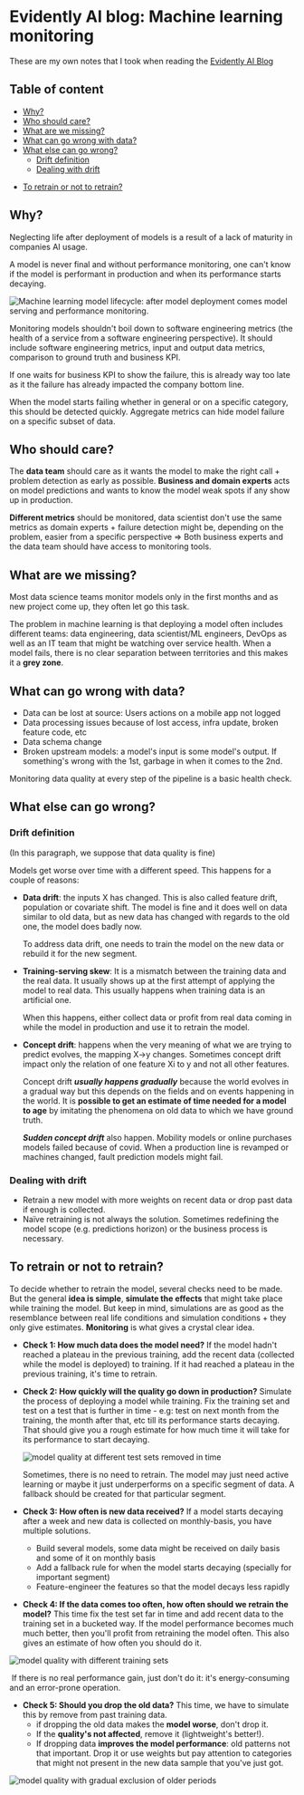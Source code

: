 # Evidently AI blog: Machine learning monitoring

These are my own notes that I took when reading the  [Evidently AI Blog](https://evidentlyai.com/blog)

## Table of content

* [Why?](#why)
* [Who should care?](#who-should-care)
* [What are we missing?](#what-are-we-missing)
* [What can go wrong with data?](#what-can-go-wrong-with-data)
* [What else can go wrong?](#what-else-can-go-wrong)
  + [Drift definition](#drift-definition)
  + [Dealing with drift](#dealing-with-drift)

- [To retrain or not to retrain?](#to-retrain-or-not-to-retrain)

  

## Why?

Neglecting life after deployment of models is a result of a lack of maturity in companies AI usage.

A model is never final and without performance monitoring, one can't know if the model is performant in production and when its performance starts decaying.

![Machine learning model lifecycle: after model deployment comes model serving and performance monitoring.](../../_assets/C1W1_references_summary/model_lifecycle_2-1625266385330.png)

Monitoring models shouldn't boil down to software engineering metrics (the health of a service from a software engineering perspective). It should include software engineering metrics, input and output data metrics, comparison to ground truth and business KPI.

If one waits for business KPI to show the failure, this is already way too late as it the failure has already impacted the company bottom line.

When the model starts failing whether in general or on a specific category, this should be detected quickly. Aggregate metrics can hide model failure on a specific subset of data.

## Who should care?

The **data team** should care as it wants the model to make the right call + problem detection as early as possible. **Business and domain experts** acts on model predictions and wants to know the model weak spots if any show up in production.

**Different metrics** should be monitored, data scientist don't use the same metrics as domain experts + failure detection might be, depending on the problem, easier from a specific perspective => Both business experts and the data team should have access to monitoring tools.

## What are we missing?

Most data science teams monitor models only in the first months and as new project come up, they often let go this task.

The problem in machine learning is that deploying a model often includes different teams: data engineering, data scientist/ML engineers, DevOps as well as an IT team that might be watching over service health. When a model fails, there is no clear separation between territories and this makes it a **grey zone**.

## What can go wrong with data?

- Data can be lost at source: Users actions on a mobile app not logged
- Data processing issues because of lost access, infra update, broken feature code, etc
- Data schema change
- Broken upstream models: a model's input is some model's output. If something's wrong with the 1st, garbage in when it comes to the 2nd.

Monitoring data quality at every step of the pipeline is a basic health check.

## What else can go wrong?

### Drift definition

(In this paragraph, we suppose that data quality is fine)

Models get worse over time with a different speed. This happens for a couple of reasons:

- **Data drift**: the inputs X has changed. This is also called feature drift, population or covariate shift. The model is fine and it does well on data similar to old data, but as new data has changed with regards to the old one, the model does badly now.

  To address data drift, one needs to train the model on the new data or rebuild it for the new segment.

- **Training-serving skew**: It is a mismatch between the training data and the real data. It usually shows up at the first attempt of applying the model to real data. This usually happens when training data is an artificial one.

  When this happens, either collect data or profit from real data coming in while the model in production and use it to retrain the model.

- **Concept drift**: happens when the very meaning of what we are trying to predict evolves, the mapping X->y changes. Sometimes concept drift impact only the relation of one feature Xi to y and not all other features.

  Concept drift ***usually happens gradually*** because the world evolves in a gradual way but this depends on the fields and on events happening in the world.  It is **possible to get an estimate of time needed for a model to age** by imitating the phenomena on old data to which we have ground truth.

  ***Sudden concept drift*** also happen. Mobility models or online purchases models failed because of covid. When a production line is revamped or machines changed, fault prediction models might fail.

### Dealing with drift

- Retrain a new model with more weights on recent data or drop past data if enough is collected.
- Naïve retraining is not always the solution. Sometimes redefining the model scope (e.g. predictions horizon) or the business process is necessary.

## To retrain or not to retrain?

To decide whether to retrain the model, several checks need to be made. But the general **idea is simple**, **simulate the effects** that might take place while training the model. But keep in mind, simulations are as good as the resemblance between real life conditions and simulation conditions + they only give estimates. **Monitoring** is what gives a crystal clear idea.

- **Check 1: How much data does the model need?** If the model hadn't reached a plateau in the previous training, add the recent data (collected while the model is deployed) to training. If it had reached a plateau in the previous training, it's time to retrain.

- **Check 2: How quickly will the quality go down in production?** Simulate the process of deploying a model while training. Fix the training set and test on a test that is further in time - e.g: test on next month from the training, the month after that, etc till its performance starts decaying. That should give you a rough estimate for how much time it will take for its performance to start decaying.

  ![model quality at different test sets removed in time](../../_assets/C1W1_references_summary/blog_retrain_or_not_1st.png)

  

  Sometimes, there is no need to retrain. The model may just need active learning or maybe it just underperforms on a specific segment of data. A fallback should be created for that particular segment.

- **Check 3: How often is new data received?** If a model starts decaying after a week and new data is collected on monthly-basis, you have multiple solutions.

  - Build several models, some data might be received on daily basis and some of it on monthly basis
  - Add a fallback rule for when the model starts decaying (specially for important segment)
  - Feature-engineer the features so that the model decays less rapidly

- **Check 4: If the data comes too often, how often should we retrain the model?** This time fix the test set far in time and add recent data to the training set in a bucketed way. If the model performance becomes much much better, then you'll profit from retraining the model often. This also gives an estimate of how often you should do it.

![model quality with different training sets](../../_assets/C1W1_references_summary/blog_retrain_or_not_2nd.png)

​	If there is no real performance gain, just don't do it: it's energy-consuming and an error-prone operation.

- **Check 5: Should you drop the old data?** This time, we have to simulate this by remove from past training data. 
  - if dropping the old data makes the **model worse**, don't drop it. 
  - If the **quality's not affected**, remove it (lightweight's better!).
  - If dropping data **improves the model performance**: old patterns not that important. Drop it or use weights but pay attention to categories that might not present in the new data sample that you've just got.

![model quality with gradual exclusion of older periods](../../_assets/C1W1_references_summary/blog_retrain_or_not_3rd.png)

